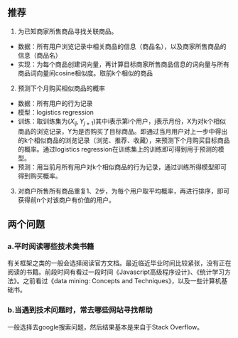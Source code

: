 ## 推荐
1. 为已知商家所售商品寻找关联商品。
  - 数据：所有用户浏览记录中相关商品的信息（商品名），以及商家所售商品的信息（商品名）
  - 实现：为每个商品创建词向量，再计算目标商家所售商品信息的词向量与所有商品词向量间cosine相似度。取前k个相似的商品
2. 预测下个月购买相似商品的概率
  - 数据：所有用户的行为记录
  - 模型：logistics regression
  - 训练：取训练集为$(X_{ij}, Y_{j+1})$其中i表示第i个用户，j表示月份，X为对k个相似商品的浏览记录，Y为是否购买了目标商品。即通过当月用户对上一步中得出的k个相似商品的浏览记录（浏览、推荐、收藏），来预测下个月购买目标商品的概率。通过logistics regression在训练集上的训练即可得到用于预测的模型。
  - 预测：用当前月所有用户对k个相似商品的行为记录，通过训练所得模型即可得到购买概率。
3. 对商户所售所有商品重复1、2步，为每个用户取平均概率，再进行排序，即可获得前n个对该商户有价值的用户。


## 两个问题
### a.平时阅读哪些技术类书籍
有关框架之类的一般会选择阅读官方文档。最近临近毕业时间比较紧张，没有正在阅读的书籍。前段时间有看过一段时间《Javascript高级程序设计》、《统计学习方法》。之前看过《data mining: Concepts and Techniques》，以及一些计算机基础书。

### b.当遇到技术问题时，常去哪些网站寻找帮助
一般选择去google搜索问题，然后结果基本是来自于Stack Overflow。
